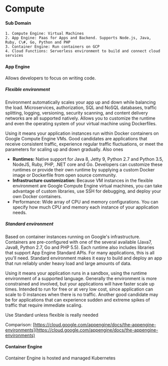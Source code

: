 # Compute

#### Sub Domain

```
1. Compute Engine: Virtual Machines
2. App Engine: Paas for Apps and Backend. Supports Node.js, Java, Ruby, C\#, Go, Python and PHP
3. Container Engine: Run containers on GCP
4. Cloud Functions: Serverless environment to build and connect cloud services 

```

#### App Engine

Allows developers to focus on writing code.

##### Flexible environment

Environment automatically scales your app up and down while balancing the load. Microservices, authorization, SQL and NoSQL databases, traffic splitting, logging, versioning, security scanning, and content delivery networks are all supported natively. Allows you to customize the runtime and even the operating system of your virtual machine using Dockerfiles.

Using it means your application instances run within Docker containers on Google Compute Engine VMs. Good candidates are applications that receive consistent traffic, experience regular traffic fluctuations, or meet the parameters for scaling up and down gradually. Also ones

* **Runtimes:** Native support for Java 8, Jetty 9, Python 2.7 and Python 3.5, NodeJS, Ruby, PHP, .NET core and Go. Developers can customize these runtimes or provide their own runtime by supplying a custom Docker image or Dockerfile from open source community.
* **Infrastructure customization:** Because VM instances in the flexible environment are Google Compute Engine virtual machines, you can take advantage of custom libraries, use SSH for debugging, and deploy your own Docker containers.
* Performance: Wide array of CPU and memory configurations. You can specify how much CPU and memory each instance of your application needs.

##### Standard environment

Based on container instances running on Google's infrastructure. Containers are pre-configured with one of the several available \(Java7, Java8, Python 2.7, Go and PHP 5.5\). Each runtime also includes libraries that support App Engine Standard APIs. For many applications, this is all you'll need. Standard environment makes it easy to build and deploy an app that run reliably under heavy load and large amounts of data.

Using it means your application runs in a sandbox, using the runtime environment of a supported language. Generally the environment is more constrained and involved, but your applications will have faster scale up times. Intended to run for free or at very low cost, since application can scale to 0 instances when there is no traffic. Another good candidate may be for applications that can experience sudden and extreme spikes of traffic that require immediate scaling.

Use Standard unless flexible is really needed

Comparison: [https://cloud.google.com/appengine/docs/the-appengine-environments](https://cloud.google.com/appengine/docs/the-appengine-environments)

#### Container Engine

Container Engine is hosted and managed Kubernetes